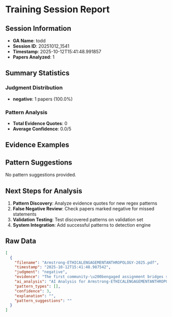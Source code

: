 # Training Session Report

## Session Information
- **GA Name**: todd
- **Session ID**: 20251012_1541
- **Timestamp**: 2025-10-12T15:41:48.991857
- **Papers Analyzed**: 1

## Summary Statistics

### Judgment Distribution
- **negative**: 1 papers (100.0%)

### Pattern Analysis
- **Total Evidence Quotes**: 0
- **Average Confidence**: 0.0/5

## Evidence Examples

## Pattern Suggestions

No pattern suggestions provided.

## Next Steps for Analysis

1. **Pattern Discovery**: Analyze evidence quotes for new regex patterns
2. **False Negative Review**: Check papers marked negative for missed statements  
3. **Validation Testing**: Test discovered patterns on validation set
4. **System Integration**: Add successful patterns to detection engine

## Raw Data

```json
[
  {
    "filename": "Armstrong-ETHICALENGAGEMENTANTHROPOLOGY-2025.pdf",
    "timestamp": "2025-10-12T15:41:48.987542",
    "judgment": "negative",
    "evidence": "The first community-\u200bengaged assignment bridges students\u2019 personal\ncommitments, first-\u200bhand experiences in an organization, and the val-\nues promoted by that organization. Students learn about the policies\nand operations of SLUG, the cafeteria\u2019s food management corporation\nBon Appetit, and the campus food pantry, alongside each organization\u2019s\nethical commitments (sustainability for the garden, sustainability and\nwellness for the food management corporation, and welfare and agency\nfor the pantry). Next, through volunteer experiences, students examine\nhow policies are put into practice. The subsequent written assignment\n(approximately 4\u2013\u200b6 paragraphs) includes four components: student\nobservations of policy and practice in an organization, identification\nof values promoted by those practices, value trade-\u200boffs and prioriti-\nzation, and additional lines of inquiry. Because these experiences are\nnot curated exclusively by the instructor for learning, students practice\nmetacognitive skills such as understanding when additional information\nis needed, when to ask questions, who to pose questions to, and alterna-\ntive information resources if questions go unanswered (Table 14.1: Goals\n& Outcomes).",
    "ai_analysis": "AI Analysis for Armstrong-ETHICALENGAGEMENTANTHROPOLOGY-2025.pdf\n\nConfidence Level: None (0.000)\nRecommendation: No positionality detected\nPatterns Detected: None\n\n\nNo specific evidence excerpts extracted. Consider manual review of the full paper.\n\n\nAI Recommendation:\nNo clear positionality detected. Recommend categorizing as No positionality statements.",
    "pattern_types": [],
    "confidence": 3,
    "explanation": "",
    "pattern_suggestions": ""
  }
]
```
